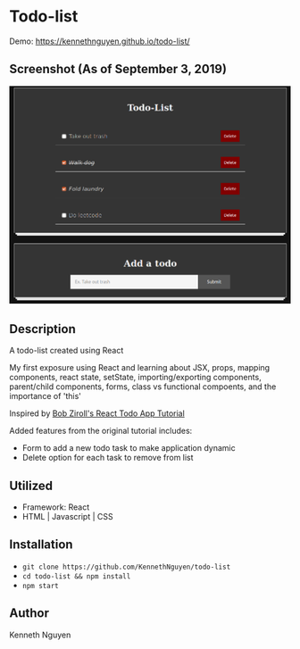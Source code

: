 # Todo-list

Demo: https://kennethnguyen.github.io/todo-list/

## Screenshot (As of September 3, 2019)

![ExampleTodo](/images/exampleTodo.png)

## Description

A todo-list created using React

My first exposure using React and learning about JSX, props, mapping components, react state, setState, importing/exporting components, parent/child components, forms, class vs functional compoents, and the importance of 'this'

Inspired by [Bob Ziroll's React Todo App Tutorial](https://scrimba.com/g/glearnreact)

Added features from the original tutorial includes:
* Form to add a new todo task to make application dynamic
* Delete option for each task to remove from list

## Utilized
* Framework: React
* HTML | Javascript | CSS

## Installation

* `git clone https://github.com/KennethNguyen/todo-list`
* `cd todo-list && npm install`
* `npm start`

## Author

Kenneth Nguyen
